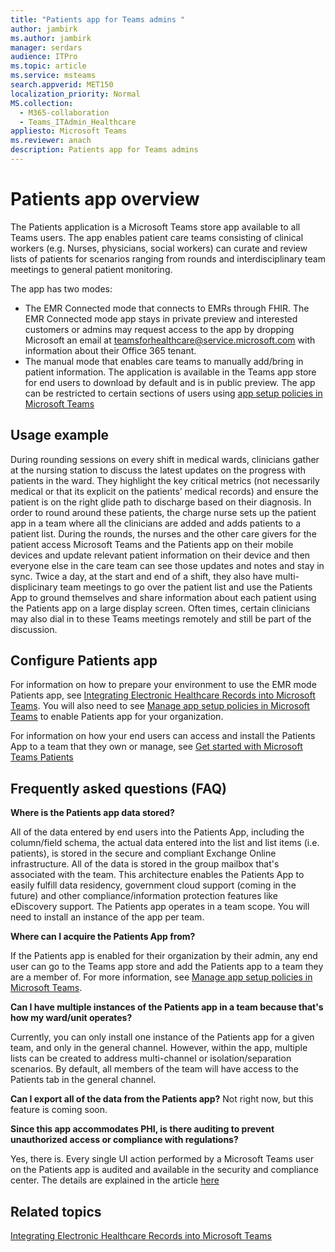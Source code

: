```yaml
---
title: "Patients app for Teams admins "
author: jambirk
ms.author: jambirk
manager: serdars
audience: ITPro
ms.topic: article 
ms.service: msteams 
search.appverid: MET150
localization_priority: Normal
MS.collection: 
  - M365-collaboration
  - Teams_ITAdmin_Healthcare
appliesto: Microsoft Teams
ms.reviewer: anach
description: Patients app for Teams admins
---
```


# Patients app overview

The Patients application is a Microsoft Teams store app available to all Teams users. The app enables patient care teams consisting of clinical workers (e.g. Nurses, physicians, social workers) can curate and review lists of patients for scenarios ranging from rounds and interdisciplinary team meetings to general patient monitoring.   

The app has two modes: 

- The EMR Connected mode that connects to EMRs through FHIR. The EMR Connected mode app stays in private preview and interested customers or admins may request access to the app by dropping Microsoft an email at teamsforhealthcare@service.microsoft.com with information about their Office 365 tenant. 
- The manual mode that enables care teams to manually add/bring in patient information. The application is available in the Teams app store for end users to download by default and is in public preview. The app can be restricted to certain sections of users using [app setup policies in Microsoft Teams](../../teams-app-setup-policies.md)



## Usage example

During rounding sessions on every shift in medical wards, clinicians gather at the nursing station to discuss the latest updates on the progress with patients in the ward.  They highlight the key critical metrics (not necessarily medical or that its explicit on the patients’ medical records) and ensure the patient is on the right glide path to discharge based on their diagnosis. In order to round around these patients, the charge nurse sets up the patient app in a team where all the clinicians are added and adds patients to a patient list. During the rounds, the nurses and the other care givers for the patient access Microsoft Teams and the Patients app on their mobile devices and update relevant patient information on their device and then everyone else in the care team can see those updates and notes and stay in sync. Twice a day, at the start and end of a shift, they also have multi-displicinary team meetings to go over the patient list and use the Patients App to ground themselves and share information about each patient using the Patients app on a large display screen. Often times, certain clinicians may also dial in to these Teams meetings remotely and still be part of the discussion. 

## Configure Patients app

For information on how to prepare your environment to use the EMR mode Patients app, see [Integrating Electronic Healthcare Records into Microsoft Teams](patients-app.md). You will also need to see [Manage app setup policies in Microsoft Teams](../../teams-app-setup-policies.md) to enable Patients app for your organization.

For information on how your end users can access and install the Patients App to a team that they own or manage, see [Get started with Microsoft Teams Patients](https://support.office.com/article/get-started-with-microsoft-teams-patients-aa7daebe-706a-4a65-8ce9-b9b79233f393) 

<!-- add link out to client doc, doesn't seem to be available yet, Grant is finalizing -->

## Frequently asked questions (FAQ)

**Where is the Patients app data stored?**

All of the data entered by end users into the Patients App, including the column/field schema, the actual data entered into the list and list items (i.e. patients), is stored in the secure and compliant Exchange Online infrastructure. All of the data is stored in the group mailbox that's associated with the team. This architecture enables the Patients App to easily fulfill data residency, government cloud support (coming in the future) and other compliance/information protection features like eDiscovery support. The Patients app operates in a team scope. You will need to install an instance of the app per team.

<!-- add link to eDiscovery article for the Patients app, Mark Johnson will finalize soon -->

**Where can I acquire the Patients App from?**

If the Patients app is enabled for their organization by their admin, any end user can go to the Teams app store and add the Patients app to a team they are a member of. For more information, see [Manage app setup policies in Microsoft Teams](../../teams-app-setup-policies.md).

**Can I have multiple instances of the Patients app in a team because that's how my ward/unit operates?**

Currently, you can only install one instance of the Patients app for a given team, and only in the general channel. However, within the app, multiple lists can be created to address multi-channel or isolation/separation scenarios. By default, all members of the team will have access to the Patients tab in the general channel. 

**Can I export all of the data from the Patients app?**
Not right now, but this feature is coming soon. 

**Since this app accommodates PHI, is there auditing to prevent unauthorized access or compliance with regulations?**

Yes, there is. Every single UI action performed by a Microsoft Teams user on the Patients app is audited and available in the security and compliance center. The details are explained in the article [here](patients-audit.md)


## Related topics

[Integrating Electronic Healthcare Records into Microsoft Teams](patients-app.md)
